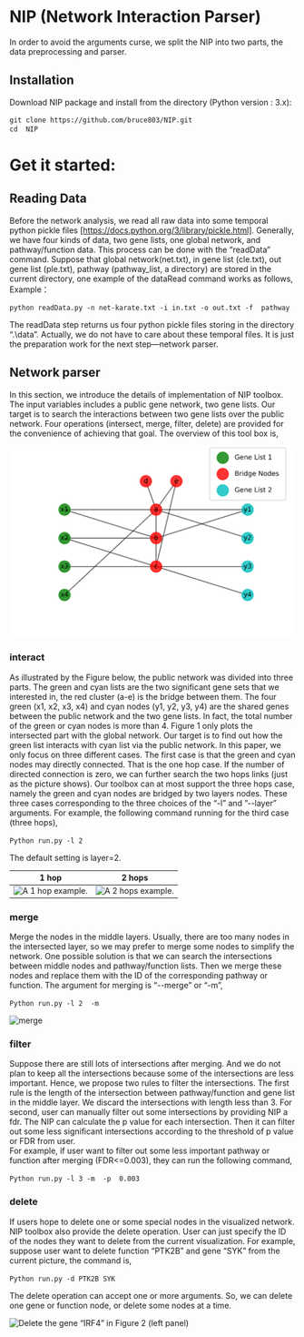 # NIP (Network Interaction Parser)
In order to avoid the arguments curse, we split the NIP into two parts, the data preprocessing and parser. 

##  Installation
Download NIP package and install from the directory (Python version : 3.x):
```
git clone https://github.com/bruce803/NIP.git
cd  NIP
```

# Get it started:
## Reading Data

Before the network analysis, we read all raw data into some temporal python pickle files [https://docs.python.org/3/library/pickle.html].  Generally, we have four kinds of data, two gene lists, one global network, and pathway/function data. This process can be done with the “readData” command. 
Suppose that global network(net.txt), in gene list (cle.txt), out gene list (ple.txt), pathway (pathway_list, a directory) are stored in the current directory, one example of the dataRead command works as follows,
Example：
```
python readData.py -n net-karate.txt -i in.txt -o out.txt -f  pathway
```
The readData step returns us four python pickle files storing in the directory “.\data”. Actually, we do not have to care about these temporal files. It is just the preparation work for the next step—network parser.


## Network parser

In this section, we introduce the details of implementation of NIP toolbox.  The input variables includes a public gene network, two gene lists. Our target is to search the interactions between two gene lists over the public network. Four operations (intersect, merge, filter, delete) are provided for the convenience of achieving that goal.
The overview of this tool box is,

![A demo of NIP](https://github.com/bruce803/NIP/blob/master/result/demo-NIP.png)



### interact
As illustrated by the Figure below, the public network was divided into three parts. The green and cyan lists are the two significant gene sets that we interested in, the red cluster (a-e) is the bridge between them.  The four green (x1, x2, x3, x4) and cyan nodes (y1, y2, y3, y4) are the shared genes between the public network and the two gene lists. In fact, the total number of the green or cyan nodes is more than 4. Figure 1 only plots the intersected part with the global network. Our target is to find out how the green list interacts with cyan list via the public network.  In this paper, we only focus on three different cases. The first case is that the green and cyan nodes may directly connected. That is the one hop case. If the number of directed connection is zero, we can further search the two hops links (just as the picture shows). Our toolbox can at most support the three hops case, namely the green and cyan nodes are bridged by two layers nodes.
These three cases corresponding to the three choices of the “-l” and ”--layer” arguments. For example, the following command running for the third case (three hops),

```Python run.py -l 2```

The default setting is layer=2.

1 hop             |  2 hops
:-------------------------:|:-------------------------:
![A 1 hop example.](https://github.com/bruce803/NIP/blob/master/result/intersection0.png)  |  ![A 2 hops example.](https://github.com/bruce803/NIP/blob/master/result/interaction2hops.png)


###	merge
Merge the nodes in the middle layers. Usually, there are too many nodes in the intersected layer, so we may prefer to merge some nodes to simplify the network. One possible solution is that we can search the intersections between middle nodes and pathway/function lists. Then we merge these nodes and replace them with the ID of the corresponding pathway or function.
The argument for merging is “--merge” or “-m”, 

```Python run.py -l 2  -m ```

![merge](https://github.com/bruce803/NIP/blob/master/result/merge.png)

###	filter
Suppose there are still lots of intersections after merging. And we do not plan to keep all the intersections because some of the intersections are less important. Hence, we propose two rules to filter the intersections. The first rule is the length of the intersection between pathway/function and gene list in the middle layer. We discard the intersections with length less than 3. For second, user can manually filter out some intersections by providing NIP a fdr. The NIP can calculate the p value for each intersection. Then it can filter out some less significant intersections according to the threshold of p value or FDR from user.  
For example, if user want to filter out some less important pathway or function after merging (FDR<=0.003), they can run the following command,

```Python run.py -l 3 -m  -p  0.003  ```

###	delete 
If users hope to delete one or some special nodes in the visualized network. NIP toolbox also provide the delete operation. User can just specify the ID of the nodes they want to delete from the current visualization. 
For example, suppose user want to delete function “PTK2B” and gene “SYK” from the current picture, the command is,

```Python run.py -d PTK2B SYK```

The delete operation can accept one or more arguments. So, we can delete one gene or function node, or delete some nodes at a time.

![Delete the gene “IRF4” in Figure 2 (left panel) ](https://github.com/bruce803/NIP/blob/master/result/delete.png)

